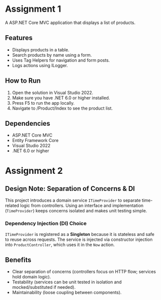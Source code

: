 # Assignment 1

A ASP.NET Core MVC application that displays a list of products.

## Features
- Displays products in a table.
- Search products by name using a form.
- Uses Tag Helpers for navigation and form posts.
- Logs actions using ILogger.

## How to Run
1. Open the solution in Visual Studio 2022.
2. Make sure you have .NET 6.0 or higher installed.
3. Press F5 to run the app locally.
4. Navigate to /Product/Index to see the product list.

## Dependencies
- ASP.NET Core MVC
- Entity Framework Core
- Visual Studio 2022
- .NET 6.0 or higher

# Assignment 2 

## Design Note: Separation of Concerns & DI

This project introduces a domain service `ITimeProvider` to separate time-related logic from controllers. 
Using an interface and implementation (`TimeProvider`) keeps concerns isolated and makes unit testing simple.

### Dependency Injection (DI) Choice
`ITimeProvider` is registered as a **Singleton** because it is stateless and safe to reuse across requests.
The service is injected via constructor injection into `ProductController`, which uses it in the `Now` action.

## Benefits
- Clear separation of concerns (controllers focus on HTTP flow; services hold domain logic).
- Testability (services can be unit tested in isolation and mocked/substituted if needed).
- Maintainability (loose coupling between components).